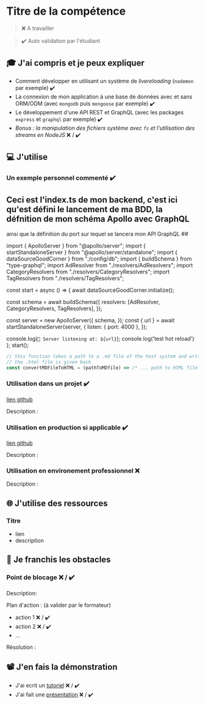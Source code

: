 # Titre de la compétence

> ❌ A travailler

> ✔️ Auto validation par l'étudiant

## 🎓 J'ai compris et je peux expliquer

- Comment développer en utilisant un système de *livereloading* (`nodemon` par exemple)  ✔️
- La connexion de mon application à une base de données avec et sans ORM/ODM (avec `mongodb` puis `mongoose` par exemple) ✔️
- Le développement d'une API REST et GraphQL (avec les packages `express` et `graphql` par exemple) ✔️
- *Bonus : la manipulation des fichiers système avec `fs` et l'utilisation des streams en NodeJS* ❌ / ✔️

## 💻 J'utilise

### Un exemple personnel commenté  ✔️

## Ceci est l'index.ts de mon backend, c'est ici qu'est défini le lancement de ma BDD, la défnition de mon schéma Apollo avec GraphQL
ainsi que la définition du port sur lequel se lancera mon API GraphQL ##

import { ApolloServer } from "@apollo/server";
import { startStandaloneServer } from "@apollo/server/standalone";
import { dataSourceGoodCorner } from "./config/db";
import { buildSchema } from "type-graphql";
import AdResolver from "./resolvers/AdResolvers";
import CategoryResolvers from "./resolvers/CategoryResolvers";
import TagResolvers from "./resolvers/TagResolvers";

const start = async () => {
  await dataSourceGoodCorner.initialize();

  const schema = await buildSchema({
    resolvers: [AdResolver, CategoryResolvers, TagResolvers],
  });

  const server = new ApolloServer({
    schema,
  });
  const { url } = await startStandaloneServer(server, {
    listen: { port: 4000 },
  });

  console.log(`🚀 Server listening at: ${url}`);
  console.log('test hot reload')
};
start();


```javascript
// this function takes a path to a .md file of the host system and write the HTML version of this file
// the .html file is given back
const convertMDFileToHTML = (pathToMDfile) => /* ... path to HTML file */
```

### Utilisation dans un projet ✔️

[lien github](https://github.com/LucS0MA/APIrest)

Description :

### Utilisation en production si applicable ✔️

[lien github](https://github.com/LucS0MA/APIrest)

Description :

### Utilisation en environement professionnel ❌ 

Description :

## 🌐 J'utilise des ressources

### Titre

- lien
- description

## 🚧 Je franchis les obstacles

### Point de blocage ❌ / ✔️

Description:

Plan d'action : (à valider par le formateur)

- action 1 ❌ / ✔️
- action 2 ❌ / ✔️
- ...

Résolution :

## 📽️ J'en fais la démonstration

- J'ai ecrit un [tutoriel](...) ❌ / ✔️
- J'ai fait une [présentation](...) ❌ / ✔️
